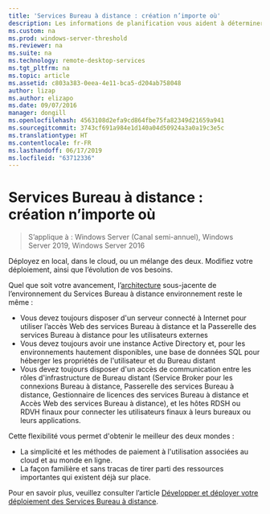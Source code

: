 ```yaml
---
title: 'Services Bureau à distance : création n’importe où'
description: Les informations de planification vous aident à déterminer où héberger votre déploiement de services Bureau à distance.
ms.custom: na
ms.prod: windows-server-threshold
ms.reviewer: na
ms.suite: na
ms.technology: remote-desktop-services
ms.tgt_pltfrm: na
ms.topic: article
ms.assetid: c803a383-0eea-4e11-bca5-d204ab758048
author: lizap
ms.author: elizapo
ms.date: 09/07/2016
manager: dongill
ms.openlocfilehash: 4563108d2efa9cd864fbe75fa82349d21659a941
ms.sourcegitcommit: 3743cf691a984e1d140a04d50924a3a0a19c3e5c
ms.translationtype: HT
ms.contentlocale: fr-FR
ms.lasthandoff: 06/17/2019
ms.locfileid: "63712336"
---
```

# <a name="remote-desktop-services---build-anywhere"></a>Services Bureau à distance : création n’importe où

>S’applique à : Windows Server (Canal semi-annuel), Windows Server 2019, Windows Server 2016

Déployez en local, dans le cloud, ou un mélange des deux. Modifiez votre déploiement, ainsi que l’évolution de vos besoins.

Quel que soit votre avancement, l’[architecture](desktop-hosting-logical-architecture.md) sous-jacente de l’environnement du Services Bureau à distance environnement reste le même :
- Vous devez toujours disposer d'un serveur connecté à Internet pour utiliser l’accès Web des services Bureau à distance et la Passerelle des services Bureau à distance pour les utilisateurs externes
- Vous devez toujours avoir une instance Active Directory et, pour les environnements hautement disponibles, une base de données SQL pour héberger les propriétés de l'utilisateur et du Bureau distant
- Vous devez toujours disposer d'un accès de communication entre les rôles d'infrastructure de Bureau distant (Service Broker pour les connexions Bureau à distance, Passerelle des services Bureau à distance, Gestionnaire de licences des services Bureau à distance et Accès Web des services Bureau à distance), et les hôtes RDSH ou RDVH finaux pour connecter les utilisateurs finaux à leurs bureaux ou leurs applications.

Cette flexibilité vous permet d'obtenir le meilleur des deux mondes :
- La simplicité et les méthodes de paiement à l'utilisation associées au cloud et au monde en ligne.
- La façon familière et sans tracas de tirer parti des ressources importantes qui existent déjà sur place.

Pour en savoir plus, veuillez consulter l’article [Développer et déployer votre déploiement des Services Bureau à distance](rds-build-and-deploy.md).
